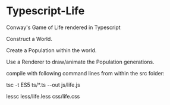 Typescript-Life
===============

Conway's Game of Life rendered in Typescript

Construct a World.

Create a Population within the world.

Use a Renderer to draw/animate the Population generations.



compile with following command lines from within the src folder:

tsc -t ES5 ts/*.ts --out js/life.js

lessc less/life.less css/life.css

